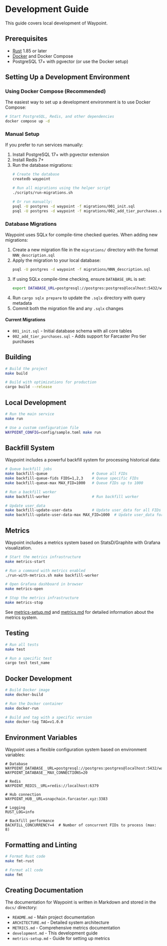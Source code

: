 # Development Guide

This guide covers local development of Waypoint.

## Prerequisites

- [Rust](https://www.rust-lang.org/) 1.85 or later
- [Docker](https://www.docker.com/) and Docker Compose
- PostgreSQL 17+ with pgvector (or use the Docker setup)

## Setting Up a Development Environment

### Using Docker Compose (Recommended)

The easiest way to set up a development environment is to use Docker Compose:

```bash
# Start PostgreSQL, Redis, and other dependencies
docker compose up -d
```

### Manual Setup

If you prefer to run services manually:

1. Install PostgreSQL 17+ with pgvector extension
2. Install Redis 7+
3. Run the database migrations:
   ```bash
   # Create the database
   createdb waypoint
   
   # Run all migrations using the helper script
   ./scripts/run-migrations.sh
   
   # Or run manually:
   psql -U postgres -d waypoint -f migrations/001_init.sql
   psql -U postgres -d waypoint -f migrations/002_add_tier_purchases.sql
   ```

### Database Migrations

Waypoint uses SQLx for compile-time checked queries. When adding new migrations:

1. Create a new migration file in the `migrations/` directory with the format `NNN_description.sql`
2. Apply the migration to your local database:
   ```bash
   psql -U postgres -d waypoint -f migrations/NNN_description.sql
   ```
3. If using SQLx compile-time checking, ensure `DATABASE_URL` is set:
   ```bash
   export DATABASE_URL=postgresql://postgres:postgres@localhost:5432/waypoint
   ```
4. Run `cargo sqlx prepare` to update the `.sqlx` directory with query metadata
5. Commit both the migration file and any `.sqlx` changes

#### Current Migrations

- `001_init.sql` - Initial database schema with all core tables
- `002_add_tier_purchases.sql` - Adds support for Farcaster Pro tier purchases

## Building

```bash
# Build the project
make build

# Build with optimizations for production
cargo build --release
```

## Local Development

```bash
# Run the main service
make run

# Use a custom configuration file
WAYPOINT_CONFIG=config/sample.toml make run
```

## Backfill System

Waypoint includes a powerful backfill system for processing historical data:

```bash
# Queue backfill jobs
make backfill-queue                    # Queue all FIDs
make backfill-queue-fids FIDS=1,2,3    # Queue specific FIDs
make backfill-queue-max MAX_FID=1000   # Queue FIDs up to 1000

# Run a backfill worker
make backfill-worker                   # Run backfill worker

# Update user_data
make backfill-update-user-data         # Update user_data for all FIDs
make backfill-update-user-data-max MAX_FID=1000  # Update user_data for FIDs up to 1000
```

## Metrics

Waypoint includes a metrics system based on StatsD/Graphite with Grafana visualization.

```bash
# Start the metrics infrastructure
make metrics-start

# Run a command with metrics enabled
./run-with-metrics.sh make backfill-worker

# Open Grafana dashboard in browser
make metrics-open

# Stop the metrics infrastructure
make metrics-stop
```

See [metrics-setup.md](metrics-setup.md) and [metrics.md](metrics.md) for detailed information about the metrics system.

## Testing

```bash
# Run all tests
make test

# Run a specific test
cargo test test_name
```

## Docker Development

```bash
# Build Docker image
make docker-build

# Run the Docker container
make docker-run

# Build and tag with a specific version
make docker-tag TAG=v1.0.0
```

## Environment Variables

Waypoint uses a flexible configuration system based on environment variables:

```
# Database
WAYPOINT_DATABASE__URL=postgresql://postgres:postgres@localhost:5432/waypoint
WAYPOINT_DATABASE__MAX_CONNECTIONS=20

# Redis
WAYPOINT_REDIS__URL=redis://localhost:6379

# Hub connection
WAYPOINT_HUB__URL=snapchain.farcaster.xyz:3383

# Logging
RUST_LOG=info

# Backfill performance
BACKFILL_CONCURRENCY=4  # Number of concurrent FIDs to process (max: 8)
```

## Formatting and Linting

```bash
# Format Rust code
make fmt-rust

# Format all code
make fmt
```

## Creating Documentation

The documentation for Waypoint is written in Markdown and stored in the `docs/` directory:

- `README.md` - Main project documentation
- `ARCHITECTURE.md` - Detailed system architecture
- `METRICS.md` - Comprehensive metrics documentation
- `development.md` - This development guide
- `metrics-setup.md` - Guide for setting up metrics
